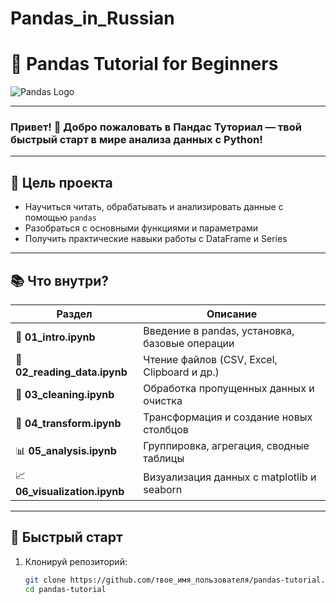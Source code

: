 # Pandas_in_Russian

# 🚀 Pandas Tutorial for Beginners

![Pandas Logo](https://pandas.pydata.org/static/img/pandas_mark.svg)

---

### Привет! 👋 Добро пожаловать в **Пандас Туториал** — твой быстрый старт в мире анализа данных с Python!

---

## 🎯 Цель проекта

- Научиться читать, обрабатывать и анализировать данные с помощью `pandas`
- Разобраться с основными функциями и параметрами
- Получить практические навыки работы с DataFrame и Series

---

## 📚 Что внутри?

| Раздел                       | Описание                                    |
|-----------------------------|---------------------------------------------|
| 🐣 **01_intro.ipynb**        | Введение в pandas, установка, базовые операции |
| 📂 **02_reading_data.ipynb** | Чтение файлов (CSV, Excel, Clipboard и др.) |
| 🧹 **03_cleaning.ipynb**     | Обработка пропущенных данных и очистка      |
| 🔄 **04_transform.ipynb**    | Трансформация и создание новых столбцов     |
| 📊 **05_analysis.ipynb**     | Группировка, агрегация, сводные таблицы     |
| 📈 **06_visualization.ipynb**| Визуализация данных с matplotlib и seaborn |

---

## 🚀 Быстрый старт

1. Клонируй репозиторий:

   ```bash
   git clone https://github.com/твое_имя_пользователя/pandas-tutorial.git
   cd pandas-tutorial
